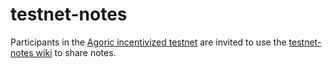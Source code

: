 # testnet-notes

Participants in the [Agoric incentivized testnet](https://validate.agoric.com/) are invited to use the [testnet-notes wiki](https://github.com/Agoric/testnet-notes/wiki) to share notes.
